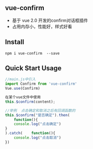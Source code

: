 ## vue-confirm 
* 基于 vue 2.0 开发的confirm对话框插件
* 占用内存小，性能好，样式好看





## Install
```shell
npm i vue-confirm  --save
```

## Quick Start  Usage
```javascript
//main.js中引入
import Confirm from 'vue-confirm'
Vue.use(Confirm)

在某个vue文件中使用
this.$confirm(content);

//举例  点击确定和取消之后有回调函数的
this.$confirm("是否确定").then(
	function(){
	console.log("点击确定")
}
).catch(	function(){
	console.log("点击取消")
})

